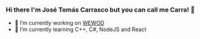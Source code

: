 ### Hi there I'm José Tomás Carrasco but you can call me Carra! 👋

- 🔭 I’m currently working on [WEWOD](https://www.wewod.tk/)
- 🌱 I’m currently learning C++, C#, NodeJS and React
